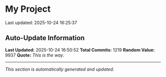 # My Project


Last updated: 2025-10-24 16:25:37










































































































































































































































































































































































































































































































































































































































































































































































































































































































































































































































































































































































































































































































































































































































































































































































































































































## Auto-Update Information

**Last Updated:** 2025-10-24 16:50:52
**Total Commits:** 1219
**Random Value:** 9937
**Quote:** _This is the way._

---
_This section is automatically generated and updated._